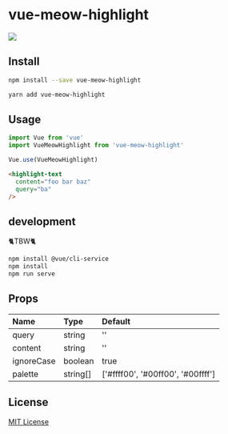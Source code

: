 # vue-meow-highlight

![](https://raw.githubusercontent.com/octonyat/vue-meow-highlight/add_image/capture/preview.gif)

## Install

```bash
npm install --save vue-meow-highlight
```

```bash
yarn add vue-meow-highlight
```

## Usage

```js
import Vue from 'vue'
import VueMeowHighlight from 'vue-meow-highlight'

Vue.use(VueMeowHighlight)
```

```html
<highlight-text
  content="foo bar baz"
  query="ba"
/>
```

## development

🐈TBW🐈

```bash
npm install @vue/cli-service
npm install
npm run serve
```

## Props

| Name           | Type     | Default            |
| :------------- | :------- | :----------------- |
| query          | string   | ''                 |
| content        | string   | ''                 |
| ignoreCase     | boolean  | true               |
| palette        | string[] | ['#ffff00', '#00ff00', '#00ffff'] |

## License

[MIT License](https://github.com/ndelvalle/v-click-outside/blob/master/LICENSE)

